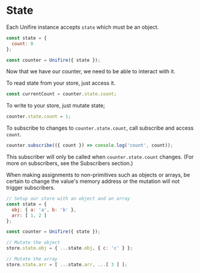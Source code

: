 # State

Each Unifire instance accepts `state` which must be an object.

```js
const state = {
  count: 0
};

const counter = Unifire({ state });
```

Now that we have our counter, we need to be able to interact with it.

To read state from your store, just access it.

```js
const currentCount = counter.state.count;
```

To write to your store, just mutate state;

```js
counter.state.count = 1;
```

To subscribe to changes to `counter.state.count`, call subscribe and access `count`.

```js
counter.subscribe(({ count }) => console.log('count', count));
```

This subscriber will only be called when `counter.state.count` changes. (For more on subscribers, see the Subscribers section.)

When making assignments to non-primitives such as objects or arrays, be certain to change the value's memory address or the mutation will not trigger subscribers.

```js
// Setup our store with an object and an array
const state = {
  obj: { a: 'a', b: 'b' },
  arr: [ 1, 2 ]
};

const counter = Unifire({ state });

// Mutate the object
store.state.obj = { ...state.obj, { c: 'c' } };

// Mutate the array
store.state.arr = [ ...state.arr, ...[ 3 ] ];
```
